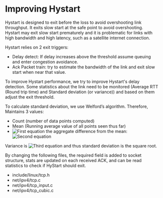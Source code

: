 # Improving Hystart


Hystart is designed to exit before the loss to avoid overshooting link throughput. It exits slow start at the safe point to avoid overshooting.
Hystart may exit slow start prematurely and it is problematic for links with high bandwidth and high latency, such as a satellite internet connection.

Hystart relies on 2 exit triggers:
* Delay detect: If delay increases above the threshold assume queuing and enter congestion avoidance.
* Ack Packet train: try to estimate the bandwidth of the link and exit slow start when near that value.

To improve Hystart performance, we try to improve Hystart's delay detection. Some statistics about the link need to be monitored (Average RTT (Round trip time) and Standard deviation (or variance)) and based on them adjust the exit threshold.

To calculate standard deviation, we use Welford’s algorithm. Therefore, Maintains 3 values:
* Count (number of data points computed)
* Mean (Running average value of all points seen thus far)
* ![First equation](https://latex.codecogs.com/svg.image?M_%7B2%7D) the aggregate difference from the mean: 
  <br/> ![Second equation](https://latex.codecogs.com/svg.image?M_%7B2%7D=%5Csum_%7Bn%7D%5E%7Bi=1%7D(x_%7Bi%7D-%5Cbar%7Bx_%7Bn%7D%7D)%5E%7B2%7D)


Variance is ![Third equation](https://latex.codecogs.com/svg.image?%5Cfrac%7BM_%7B2%7D%7D%7Bn%7D) and thus standard deviation is the square root.


By changing the following files, the required field is added to socket structure, stats are updated on each received ACK, and can be read statistics to check if HyStart should exit.
* include/linux/tcp.h
* net/ipv4/tcp.c
* net/ipv4/tcp_input.c
* net/ipv4/tcp_cubic.c
